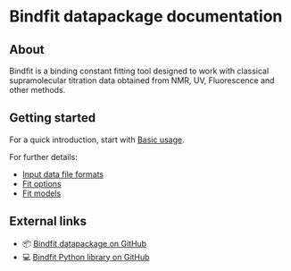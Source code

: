 # Bindfit datapackage documentation

## About

Bindfit is a binding constant fitting tool designed to work with classical supramolecular titration data obtained from NMR, UV, Fluorescence and other methods.

## Getting started

For a quick introduction, start with [Basic usage](basic-usage.md).

For further details:

* [Input data file formats](input-data-file-formats.md)
* [Fit options](options.md)
* [Fit models](models.md)

## External links

* 📦 [Bindfit datapackage on GitHub](https://github.com/opendatastudio/bindfit-datapackage)
* 💻 [Bindfit Python library on GitHub](https://github.com/opendatastudio/bindfit)
